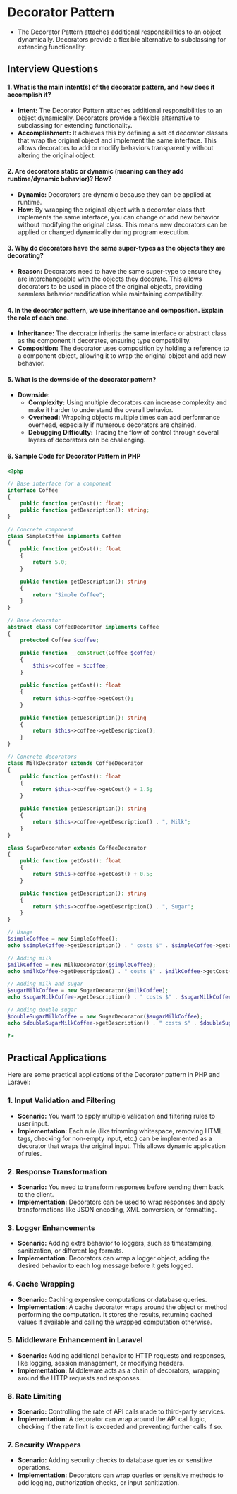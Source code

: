 # Decorator Pattern
*  The Decorator Pattern attaches additional responsibilities to an object dynamically. Decorators provide a flexible alternative to subclassing for extending functionality.

## Interview Questions

#### 1. What is the main intent(s) of the decorator pattern, and how does it accomplish it?
- **Intent:** The Decorator Pattern attaches additional responsibilities to an object dynamically. Decorators provide a flexible alternative to subclassing for extending functionality.
- **Accomplishment:** It achieves this by defining a set of decorator classes that wrap the original object and implement the same interface. This allows decorators to add or modify behaviors transparently without altering the original object.

#### 2. Are decorators static or dynamic (meaning can they add runtime/dynamic behavior)? How?
- **Dynamic:** Decorators are dynamic because they can be applied at runtime.
- **How:** By wrapping the original object with a decorator class that implements the same interface, you can change or add new behavior without modifying the original class. This means new decorators can be applied or changed dynamically during program execution.

#### 3. Why do decorators have the same super-types as the objects they are decorating?
- **Reason:** Decorators need to have the same super-type to ensure they are interchangeable with the objects they decorate. This allows decorators to be used in place of the original objects, providing seamless behavior modification while maintaining compatibility.

#### 4. In the decorator pattern, we use inheritance and composition. Explain the role of each one.
- **Inheritance:** The decorator inherits the same interface or abstract class as the component it decorates, ensuring type compatibility.
- **Composition:** The decorator uses composition by holding a reference to a component object, allowing it to wrap the original object and add new behavior.

#### 5. What is the downside of the decorator pattern?
- **Downside:**
    - **Complexity:** Using multiple decorators can increase complexity and make it harder to understand the overall behavior.
    - **Overhead:** Wrapping objects multiple times can add performance overhead, especially if numerous decorators are chained.
    - **Debugging Difficulty:** Tracing the flow of control through several layers of decorators can be challenging.

#### 6. Sample Code for Decorator Pattern in PHP
```php
<?php

// Base interface for a component
interface Coffee
{
    public function getCost(): float;
    public function getDescription(): string;
}

// Concrete component
class SimpleCoffee implements Coffee
{
    public function getCost(): float
    {
        return 5.0;
    }

    public function getDescription(): string
    {
        return "Simple Coffee";
    }
}

// Base decorator
abstract class CoffeeDecorator implements Coffee
{
    protected Coffee $coffee;

    public function __construct(Coffee $coffee)
    {
        $this->coffee = $coffee;
    }

    public function getCost(): float
    {
        return $this->coffee->getCost();
    }

    public function getDescription(): string
    {
        return $this->coffee->getDescription();
    }
}

// Concrete decorators
class MilkDecorator extends CoffeeDecorator
{
    public function getCost(): float
    {
        return $this->coffee->getCost() + 1.5;
    }

    public function getDescription(): string
    {
        return $this->coffee->getDescription() . ", Milk";
    }
}

class SugarDecorator extends CoffeeDecorator
{
    public function getCost(): float
    {
        return $this->coffee->getCost() + 0.5;
    }

    public function getDescription(): string
    {
        return $this->coffee->getDescription() . ", Sugar";
    }
}

// Usage
$simpleCoffee = new SimpleCoffee();
echo $simpleCoffee->getDescription() . " costs $" . $simpleCoffee->getCost() . "\n";

// Adding milk
$milkCoffee = new MilkDecorator($simpleCoffee);
echo $milkCoffee->getDescription() . " costs $" . $milkCoffee->getCost() . "\n";

// Adding milk and sugar
$sugarMilkCoffee = new SugarDecorator($milkCoffee);
echo $sugarMilkCoffee->getDescription() . " costs $" . $sugarMilkCoffee->getCost() . "\n";

// Adding double sugar
$doubleSugarMilkCoffee = new SugarDecorator($sugarMilkCoffee);
echo $doubleSugarMilkCoffee->getDescription() . " costs $" . $doubleSugarMilkCoffee->getCost() . "\n";

?>
```

## Practical Applications
Here are some practical applications of the Decorator pattern in PHP and Laravel:

### 1. **Input Validation and Filtering**
- **Scenario:** You want to apply multiple validation and filtering rules to user input.
- **Implementation:** Each rule (like trimming whitespace, removing HTML tags, checking for non-empty input, etc.) can be implemented as a decorator that wraps the original input. This allows dynamic application of rules.

### 2. **Response Transformation**
- **Scenario:** You need to transform responses before sending them back to the client.
- **Implementation:** Decorators can be used to wrap responses and apply transformations like JSON encoding, XML conversion, or formatting.

### 3. **Logger Enhancements**
- **Scenario:** Adding extra behavior to loggers, such as timestamping, sanitization, or different log formats.
- **Implementation:** Decorators can wrap a logger object, adding the desired behavior to each log message before it gets logged.

### 4. **Cache Wrapping**
- **Scenario:** Caching expensive computations or database queries.
- **Implementation:** A cache decorator wraps around the object or method performing the computation. It stores the results, returning cached values if available and calling the wrapped computation otherwise.

### 5. **Middleware Enhancement in Laravel**
- **Scenario:** Adding additional behavior to HTTP requests and responses, like logging, session management, or modifying headers.
- **Implementation:** Middleware acts as a chain of decorators, wrapping around the HTTP requests and responses.

### 6. **Rate Limiting**
- **Scenario:** Controlling the rate of API calls made to third-party services.
- **Implementation:** A decorator can wrap around the API call logic, checking if the rate limit is exceeded and preventing further calls if so.

### 7. **Security Wrappers**
- **Scenario:** Adding security checks to database queries or sensitive operations.
- **Implementation:** Decorators can wrap queries or sensitive methods to add logging, authorization checks, or input sanitization.
